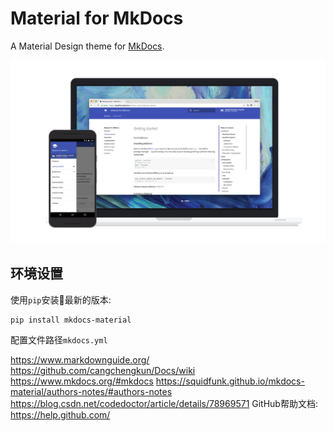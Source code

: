 # Material for MkDocs

A Material Design theme for [MkDocs][1].

[![Material for MkDocs](docs/assets/images/material.png)][2]

  [1]: https://www.mkdocs.org
  [2]: https://squidfunk.github.io/mkdocs-material/

## 环境设置

使用`pip`安装最新的版本:

``` sh
pip install mkdocs-material
```

配置文件路径`mkdocs.yml`


https://www.markdownguide.org/
https://github.com/cangchengkun/Docs/wiki
https://www.mkdocs.org/#mkdocs
https://squidfunk.github.io/mkdocs-material/authors-notes/#authors-notes
https://blog.csdn.net/codedoctor/article/details/78969571
GitHub帮助文档:
https://help.github.com/
